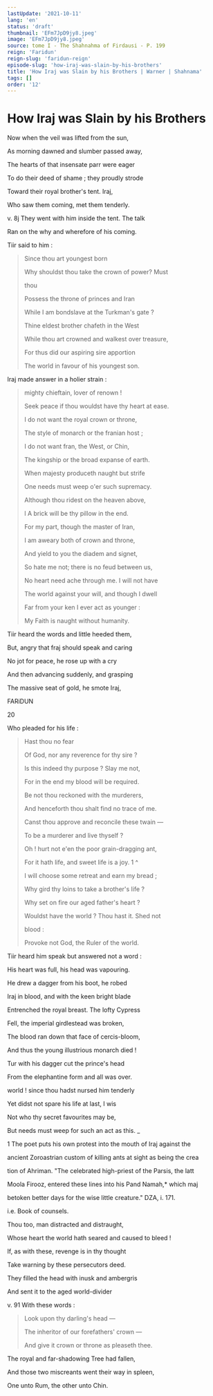 ```yaml
---
lastUpdate: '2021-10-11'
lang: 'en'
status: 'draft'
thumbnail: 'EFm7JpD9jy8.jpeg'
image: 'EFm7JpD9jy8.jpeg'
source: tome I - The Shahnahma of Firdausi - P. 199
reign: 'Faridun'
reign-slug: 'faridun-reign'
episode-slug: 'how-iraj-was-slain-by-his-brothers'
title: 'How Iraj was Slain by his Brothers | Warner | Shahnama'
tags: []
order: '12'
---
```


<!-- LTeX: language=en -->

# How Iraj was Slain by his Brothers

Now when the veil was lifted from the sun,

As morning dawned and slumber passed away,

The hearts of that insensate parr were eager

To do their deed of shame ; they proudly strode

Toward their royal brother's tent. Iraj,

Who saw them coming, met them tenderly.



v. 8j They went with him inside the tent. The talk

Ran on the why and wherefore of his coming.

Tiir said to him :

> Since thou art youngest born
>
> Why shouldst thou take the crown of power? Must
>
> thou
>
> Possess the throne of princes and Iran
>
> While I am bondslave at the Turkman's gate ?
>
> Thine eldest brother chafeth in the West
>
> While thou art crowned and walkest over treasure,
>
> For thus did our aspiring sire apportion
>
> The world in favour of his youngest son.

Iraj made answer in a holier strain :

> mighty chieftain, lover of renown !
>
> Seek peace if thou wouldst have thy heart at ease.
>
> I do not want the royal crown or throne,
>
> The style of monarch or the franian host ;
>
> I do not want fran, the West, or Chin,
>
> The kingship or the broad expanse of earth.
>
> When majesty produceth naught but strife
>
> One needs must weep o'er such supremacy.
>
> Although thou ridest on the heaven above,
>
> l A brick will be thy pillow in the end.
>
> For my part, though the master of Iran,
>
> I am aweary both of crown and throne,
>
> And yield to you the diadem and signet,
>
> So hate me not; there is no feud between us,
>
> No heart need ache through me. I will not have
>
> The world against your will, and though I dwell
>
> Far from your ken I ever act as younger :
>
> My Faith is naught without humanity.

Tiir heard the words and little heeded them,

But, angry that fraj should speak and caring

No jot for peace, he rose up with a cry

And then advancing suddenly, and grasping

The massive seat of gold, he smote Iraj,

FARiDUN

20

Who pleaded for his life :

> Hast thou no fear
>
> Of God, nor any reverence for thy sire ?
>
> Is this indeed thy purpose ? Slay me not,
>
> For in the end my blood will be required.
>
> Be not thou reckoned with the murderers,
>
> And henceforth thou shalt find no trace of me.
>
> Canst thou approve and reconcile these twain —
>
> To be a murderer and live thyself ?
>
> Oh ! hurt not e'en the poor grain-dragging ant,
>
> For it hath life, and sweet life is a joy. 1 ^
>
> I will choose some retreat and earn my bread ;
>
> Why gird thy loins to take a brother's life ?
>
> Why set on fire our aged father's heart ?
>
> Wouldst have the world ? Thou hast it. Shed not
>
> blood :
>
> Provoke not God, the Ruler of the world.

Tiir heard him speak but answered not a word :

His heart was full, his head was vapouring.

He drew a dagger from his boot, he robed

Iraj in blood, and with the keen bright blade

Entrenched the royal breast. The lofty Cypress

Fell, the imperial girdlestead was broken,

The blood ran down that face of cercis-bloom,

And thus the young illustrious monarch died !

Tur with his dagger cut the prince's head

From the elephantine form and all was over.

world ! since thou hadst nursed him tenderly

Yet didst not spare his life at last, I wis

Not who thy secret favourites may be,

But needs must weep for such an act as this. \_

1 The poet puts his own protest into the mouth of Iraj against the

ancient Zoroastrian custom of killing ants at sight as being the crea

tion of Ahriman. "The celebrated high-priest of the Parsis, the latt

Moola Firooz, entered these lines into his Pand Namah,\* which maj

betoken better days for the wise little creature." DZA, i. 171.

i.e. Book of counsels.

Thou too, man distracted and distraught,

Whose heart the world hath seared and caused to bleed !

If, as with these, revenge is in thy thought

Take warning by these persecutors deed.

They filled the head with inusk and ambergris

And sent it to the aged world-divider

v. 91 With these words :

> Look upon thy darling's head —
>
> The inheritor of our forefathers' crown —
>
> And give it crown or throne as pleaseth thee.

The royal and far-shadowing Tree had fallen,

And those two miscreants went their way in spleen,

One unto Rum, the other unto Chin.
